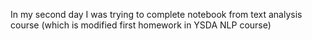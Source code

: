 In my second day I was trying to complete notebook from text analysis course (which is modified first homework in YSDA NLP course)
